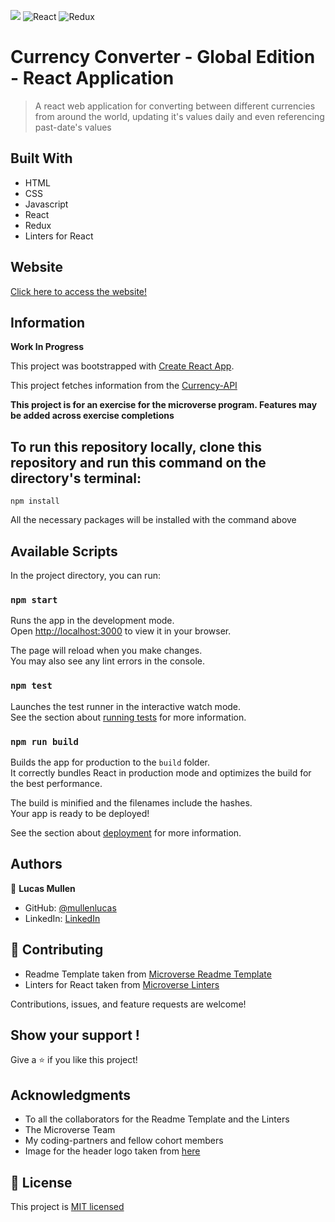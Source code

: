 ![](https://img.shields.io/badge/Microverse-blueviolet) ![React](https://img.shields.io/badge/react-%2320232a.svg?style=for-the-badge&logo=react&logoColor=%2361DAFB) ![Redux](https://img.shields.io/badge/redux-%23593d88.svg?style=for-the-badge&logo=redux&logoColor=white)

# Currency Converter - Global Edition - React Application

> A react web application for converting between different currencies from around the world, updating it's values daily and even referencing past-date's values

## Built With

- HTML
- CSS
- Javascript
- React
- Redux
- Linters for React

## Website

[Click here to access the website!](https://stirring-creponne-35b474.netlify.app/)

## Information

**Work In Progress**

This project was bootstrapped with [Create React App](https://github.com/facebook/create-react-app).

This project fetches information from the [Currency-API]()

**This project is for an exercise for the microverse program. Features may be added across exercise completions**

## To run this repository locally, clone this repository and run this command on the directory's terminal:

```
npm install
```
All the necessary packages will be installed with the command above

## Available Scripts

In the project directory, you can run:

### `npm start`

Runs the app in the development mode.\
Open [http://localhost:3000](http://localhost:3000) to view it in your browser.

The page will reload when you make changes.\
You may also see any lint errors in the console.

### `npm test`

Launches the test runner in the interactive watch mode.\
See the section about [running tests](https://facebook.github.io/create-react-app/docs/running-tests) for more information.

### `npm run build`

Builds the app for production to the `build` folder.\
It correctly bundles React in production mode and optimizes the build for the best performance.

The build is minified and the filenames include the hashes.\
Your app is ready to be deployed!

See the section about [deployment](https://facebook.github.io/create-react-app/docs/deployment) for more information.

## Authors

👤 **Lucas Mullen**

- GitHub: [@mullenlucas](https://github.com/mullenlucas)
- LinkedIn: [LinkedIn](https://www.linkedin.com/in/lucas-mullen-447312119/)

## 🤝 Contributing

 - Readme Template taken from [Microverse Readme Template](https://github.com/microverseinc/readme-template)
 - Linters for React taken from [Microverse Linters](https://github.com/microverseinc/linters-config)
 
Contributions, issues, and feature requests are welcome!

## Show your support !

Give a ⭐️ if you like this project!

## Acknowledgments

- To all the collaborators for the Readme Template and the Linters
- The Microverse Team
- My coding-partners and fellow cohort members
- Image for the header logo taken from [here](https://www.pngegg.com/en/png-zmlqe)

## 📝 License

This project is [MIT licensed](https://github.com/mullenlucas/space-travelers-hub/blob/dev/MIT.md)
